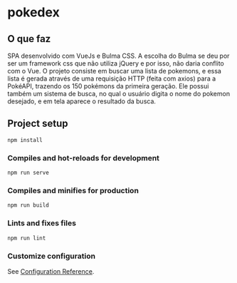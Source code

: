 # pokedex

## O que faz 


SPA desenvolvido com VueJs e Bulma CSS. A escolha do Bulma se deu por ser um framework css que não utiliza jQuery e por isso, não daria conflito com o Vue. O projeto consiste em buscar uma lista de pokemons, e essa lista é gerada através de uma requisição HTTP (feita com axios) para a PokéAPI, trazendo os 150 pokémons da primeira geração. Ele possui também um sistema de busca, no qual o usuário digita o nome do pokemon desejado, e em tela aparece o resultado da busca.


## Project setup
```
npm install
```

### Compiles and hot-reloads for development
```
npm run serve
```

### Compiles and minifies for production
```
npm run build
```

### Lints and fixes files
```
npm run lint
```

### Customize configuration
See [Configuration Reference](https://cli.vuejs.org/config/).
